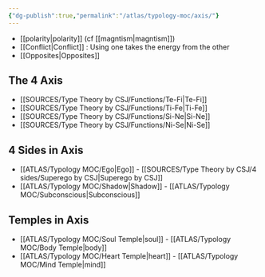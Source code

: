 ```yaml
---
{"dg-publish":true,"permalink":"/atlas/typology-moc/axis/"}
---
```



- [[polarity\|polarity]] (cf [[magntism\|magntism]])
- [[Conflict\|Conflict]] : Using one takes the energy from the other 
- [[Opposites\|Opposites]] 

## The 4 Axis
- [[SOURCES/Type Theory by CSJ/Functions/Te-Fi\|Te-Fi]]
- [[SOURCES/Type Theory by CSJ/Functions/Ti-Fe\|Ti-Fe]]
- [[SOURCES/Type Theory by CSJ/Functions/Si-Ne\|Si-Ne]]
- [[SOURCES/Type Theory by CSJ/Functions/Ni-Se\|Ni-Se]]

## 4 Sides in Axis
- [[ATLAS/Typology MOC/Ego\|Ego]] - [[SOURCES/Type Theory by CSJ/4 sides/Superego by CSJ\|Superego by CSJ]]
- [[ATLAS/Typology MOC/Shadow\|Shadow]] - [[ATLAS/Typology MOC/Subconscious\|Subconscious]]

## Temples in Axis
- [[ATLAS/Typology MOC/Soul Temple\|soul]] - [[ATLAS/Typology MOC/Body Temple\|body]]
- [[ATLAS/Typology MOC/Heart Temple\|heart]] - [[ATLAS/Typology MOC/Mind Temple\|mind]]
